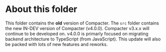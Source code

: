 # About this folder

This folder contains the **old** version of Compacter.
The `src` folder contains the new IN-DEV version of Compacter (v4.0.0).
Compacter v3.x.x will continue to be developed on.
v4.0.0 is primarly focused on migrating backend architecture to TypeScript (from JavaScript).
This update will also be packed with lots of new features and reworks.